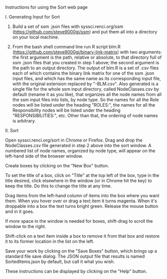Instructions for using the Sort web page

I. Generating Input for Sort

1. Build a set of ssm .json files with syssci.renci.org/ssm (https://github.com/steve9000gi/ssm)
and put them all into a directory on your local machine.

2. From the bash shell command line run R script blm.R (https://github.com/steve9000gi/binary-link-matrix)
with two arguments: the first argument is the path, relative or absolute, to that directory full of
ssm .json files that you created in step 1 above; the second argument is the path to an output
directory. The output of blm.R is a set of .csv files each of which contains the binary link
matrix for one of the ssm .json input files, and which has the same name as its corresponding input
file, with the original extension replaced by "-BLM.csv". Also generated is a single file for the
whole ssm input directory, called NodeClasses.csv by default (rename it as you like), that organizes
all the node names from all the ssm input files into lists, by node type. So the names for all the
Role nodes will be listed under the heading "ROLES:", the names for all the Responsibility nodes
will be listed under the heading "RESPONSIBILITIES:", etc. Other than that, the ordering of node
names is arbitrary.

II. Sort

Open syssci.renci.org/sort in Chrome or Firefox. Drag and drop the NodeClasses.csv file generated
in step 2 above into the sort window. A numbered list of node names, organized by node type, will
appear on the left-hand side of the browser window.

Create boxes by clicking on the "New Box" button.

To set the title of a box, click on "Title" at the top left of the box, type in the title desired,
click elsewhere in the window (or in Chrome hit the <Escape> key) to keep the title. Do this to
change the title at any time.

Drag items from the left-hand column of items into the box where you want them. When you hover
over or drag a text item it turns magenta. When it's droppable into a box the text turns bright
green. Release the mouse button and in it goes.

If more space in the window is needed for boxes, shift-drag to scroll the window to the right.

Shift-click on a text item inside a box to remove it from that box and restore it to its former
location in the list on the left.

Save your work by clicking on the "Save Boxes" button, which brings up a standard file save
dialog. The JSON output file that results is named SortedItems.json by default, but call it what
you wish.

These instructions can be displayed by clicking on the "Help" button.
